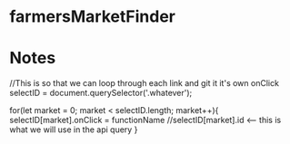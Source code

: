 # farmersMarketFinder

# Notes
//This is so that we can loop through each link and git it it's own onClick
selectID = document.querySelector('.whatever');

for(let market = 0; market < selectID.length; market++){
  selectID[market].onClick = functionName
  //selectID[market].id <-- this is what we will use in the api query
}
